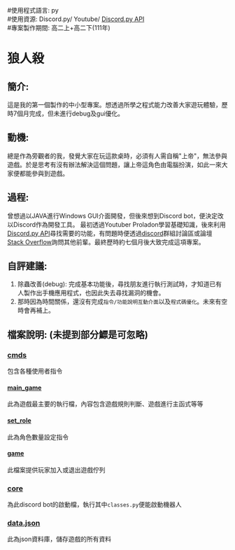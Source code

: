 #使用程式語言: py  
#使用資源: Discord.py/ Youtube/ [Discord.py API](https://discordpy.readthedocs.io/en/stable/api.html)  
#專案製作期間: 高二上+高二下(111年)  

# 狼人殺
## 簡介:
這是我的第一個製作的中小型專案。想透過所學之程式能力改善大家遊玩體驗，歷時7個月完成，但未進行debug及gui優化。

## 動機:
總是作為旁觀者的我，發覺大家在玩這款桌時，必須有人需自稱"上帝"，無法參與遊戲。於是思考有沒有辦法解決這個問題，讓上帝這角色由電腦扮演，如此一來大家便都能參與到遊戲。

## 過程:
曾想過以JAVA進行Windows GUI介面開發，但後來想到Discord bot，便決定改以Discord作為開發工具。
最初透過Youtuber Proladon學習基礎知識，後來利用[Discord.py API](https://discordpy.readthedocs.io/en/stable/api.html)尋找需要的功能，有問題時便透過[discord](https://discord.com/)群組討論區或論壇[Stack Overflow](https://stackoverflow.com/)詢問其他前輩。最終歷時約七個月後大致完成這項專案。

## 自評建議:
1. 除蟲改善(debug): 完成基本功能後，尋找朋友進行執行測試時，才知道已有人製作出手機應用程式，也因此失去尋找漏洞的機會。
2. 那時因為時間關係，還沒有完成```指令/功能說明互動介面```以及```程式碼優化```。未來有空時會再補上。

## 檔案說明: (未提到部分鰾是可忽略)
### [cmds](https://github.com/fortest-C/Repository-1/tree/main/The%20Werewolves%20of%20Miller's%20Hollow/werewolf/cmds)
包含各種使用者指令
   #### [main_game](https://github.com/fortest-C/Repository-1/blob/main/The%20Werewolves%20of%20Miller's%20Hollow/werewolf/cmds/main_game.py)
   此為遊戲最主要的執行檔，內容包含遊戲規則判斷、遊戲進行主函式等等
   #### [set_role](https://github.com/fortest-C/Repository-1/blob/main/The%20Werewolves%20of%20Miller's%20Hollow/werewolf/cmds/set_role.py)
   此為角色數量設定指令
   #### [game](https://github.com/fortest-C/Repository-1/blob/main/The%20Werewolves%20of%20Miller's%20Hollow/werewolf/cmds/game.py)
   此檔案提供玩家加入或退出遊戲佇列
### [core](https://github.com/fortest-C/Repository-1/tree/main/The%20Werewolves%20of%20Miller's%20Hollow/werewolf/core)
為此discord bot的啟動檔，執行其中```classes.py```便能啟動機器人
### [data.json](https://github.com/fortest-C/Repository-1/blob/main/The%20Werewolves%20of%20Miller's%20Hollow/werewolf/data.json)
此為json資料庫，儲存遊戲的所有資料
